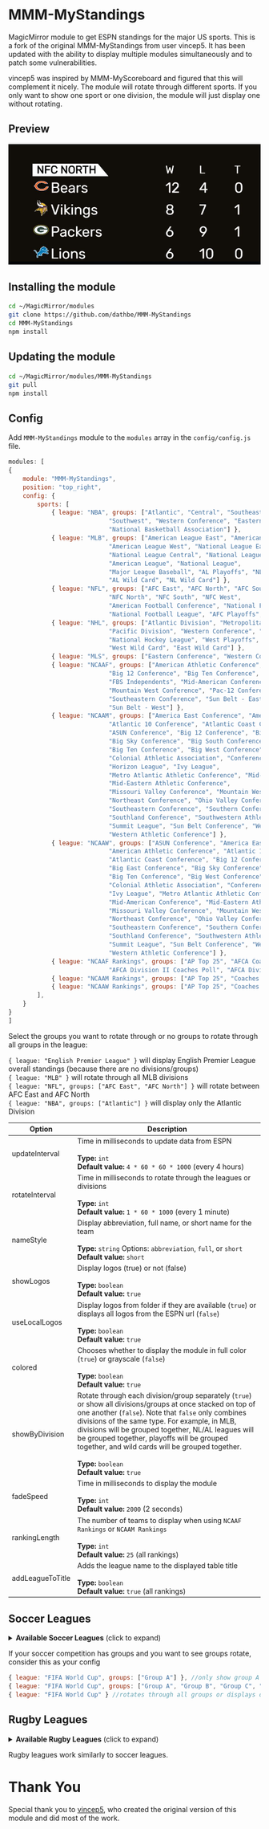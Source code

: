 # MMM-MyStandings
MagicMirror module to get ESPN standings for the major US sports.  This is a fork of the original MMM-MyStandings from user vincep5.  It has been updated with the ability to display multiple modules simultaneously and to patch some vulnerabilities.

vincep5 was inspired by MMM-MyScoreboard and figured that this will complement it nicely.
The module will rotate through different sports.  If you only want to show one sport or one division, the module will just display one without rotating.

## Preview
![screenshot1](screenshot1.JPG)

## Installing the module
```bash
cd ~/MagicMirror/modules
git clone https://github.com/dathbe/MMM-MyStandings
cd MMM-MyStandings
npm install
```

## Updating the module
```bash
cd ~/MagicMirror/modules/MMM-MyStandings
git pull
npm install
```

## Config
Add `MMM-MyStandings` module to the `modules` array in the `config/config.js` file.
````javascript
modules: [
{
	module: "MMM-MyStandings",
	position: "top_right",
	config: {
		sports: [
			{ league: "NBA", groups: ["Atlantic", "Central", "Southeast", "Northwest", "Pacific",
							"Southwest", "Western Conference", "Eastern Conference",
							"National Basketball Association"] },
			{ league: "MLB", groups: ["American League East", "American League Central",
							"American League West", "National League East",
							"National League Central", "National League West",
							"American League", "National League",
							"Major League Baseball", "AL Playoffs", "NL Playoffs",
							"AL Wild Card", "NL Wild Card"] },
			{ league: "NFL", groups: ["AFC East", "AFC North", "AFC South", "AFC West", "NFC East",
							"NFC North", "NFC South", "NFC West",
							"American Football Conference", "National Football Conference",
							"National Football League", "AFC Playoffs", "NFC Playoffs"] },
			{ league: "NHL", groups: ["Atlantic Division", "Metropolitan Division", "Central Division",
							"Pacific Division", "Western Conference", "Eastern Conference",
							"National Hockey League", "West Playoffs", "East Playoffs",
							"West Wild Card", "East Wild Card"] },
			{ league: "MLS", groups: ["Eastern Conference", "Western Conference"] },
			{ league: "NCAAF", groups: ["American Athletic Conference", "Atlantic Coast Conference",
							"Big 12 Conference", "Big Ten Conference", "Conference USA",
							"FBS Independents", "Mid-American Conference",
							"Mountain West Conference", "Pac-12 Conference",
							"Southeastern Conference", "Sun Belt - East",
							"Sun Belt - West"] },
			{ league: "NCAAM", groups: ["America East Conference", "American Athletic Conference",
							"Atlantic 10 Conference", "Atlantic Coast Conference",
							"ASUN Conference", "Big 12 Conference", "Big East Conference",
							"Big Sky Conference", "Big South Conference",
							"Big Ten Conference", "Big West Conference",
							"Colonial Athletic Association", "Conference USA",
							"Horizon League", "Ivy League",
							"Metro Atlantic Athletic Conference", "Mid-American Conference",
							"Mid-Eastern Athletic Conference",
							"Missouri Valley Conference", "Mountain West Conference",
							"Northeast Conference", "Ohio Valley Conference", "Patriot League",
							"Southeastern Conference", "Southern Conference",
							"Southland Conference", "Southwestern Athletic Conference",
							"Summit League", "Sun Belt Conference", "West Coast Conference",
							"Western Athletic Conference"] },
			{ league: "NCAAW", groups: ["ASUN Conference", "America East Conference",
							"American Athletic Conference", "Atlantic 10 Conference",
							"Atlantic Coast Conference", "Big 12 Conference",
							"Big East Conference", "Big Sky Conference", "Big South Conference",
							"Big Ten Conference", "Big West Conference",
							"Colonial Athletic Association", "Conference USA", "Horizon League",
							"Ivy League", "Metro Atlantic Athletic Conference",
							"Mid-American Conference", "Mid-Eastern Athletic Conference",
							"Missouri Valley Conference", "Mountain West Conference",
							"Northeast Conference", "Ohio Valley Conference", "Patriot League",
							"Southeastern Conference", "Southern Conference",
							"Southland Conference", "Southwestern Athletic Conference",
							"Summit League", "Sun Belt Conference", "West Coast Conference",
							"Western Athletic Conference"] },
			{ league: "NCAAF Rankings", groups: ["AP Top 25", "AFCA Coaches Poll", "FCS Coaches Poll",
							"AFCA Division II Coaches Poll", "AFCA Division III Coaches Poll"] },
			{ league: "NCAAM Rankings", groups: ["AP Top 25", "Coaches Poll"] },
			{ league: "NCAAW Rankings", groups: ["AP Top 25", "Coaches Poll"] }
		],
	}
}
]
````

Select the groups you want to rotate through or no groups to rotate through all groups in the league:

`{ league: "English Premier League" }` will display English Premier League overall standings (because there are no divisions/groups)
<br>`{ league: "MLB" }` will rotate through all MLB divisions
<br>`{ league: "NFL", groups: ["AFC East", "AFC North"] }` will rotate between AFC East and AFC North
<br>`{ league: "NBA", groups: ["Atlantic"] }` will display only the Atlantic Division

| Option | Description
| ------- |  -------
| updateInterval | Time in milliseconds to update data from ESPN<br><br>**Type:** `int` <br> **Default value:** `4 * 60 * 60 * 1000` (every 4 hours)
| rotateInterval | Time in milliseconds to rotate through the leagues or divisions<br><br>**Type:** `int` <br> **Default value:** `1 * 60 * 1000` (every 1 minute)
| nameStyle | Display abbreviation, full name, or short name for the team<br><br>**Type:** `string` Options: `abbreviation`, `full`, or `short`<br> **Default value:** `short`
| showLogos | Display logos (true) or not (false)<br><br>**Type:** `boolean` <br> **Default value:** `true`
| useLocalLogos | Display logos from folder if they are available (`true`) or displays all logos from the ESPN url (`false`)<br><br>**Type:** `boolean` <br> **Default value:** `true`
| colored | Chooses whether to display the module in full color (`true`) or grayscale (`false`)<br><br>**Type:** `boolean` <br> **Default value:** `true`
| showByDivision | Rotate through each division/group separately (`true`) or show all divisions/groups at once stacked on top of one another (`false`).  Note that `false` only combines divisions of the same type.  For example, in MLB, divisions will be grouped together, NL/AL leagues will be grouped together, playoffs will be grouped together, and wild cards will be grouped together.<br><br>**Type:** `boolean` <br> **Default value:** `true`
| fadeSpeed | Time in milliseconds to display the module<br><br>**Type:** `int` <br> **Default value:** `2000` (2 seconds)
| rankingLength | The number of teams to display when using `NCAAF Rankings` or `NCAAM Rankings`<br><br>**Type:** `int` <br> **Default value:** `25` (all rankings)
| addLeagueToTitle | Adds the league name to the displayed table title<br><br>**Type:** `boolean` <br> **Default value:** `true` (all rankings)


## Soccer Leagues
<details>
  <summary><b>Available Soccer Leagues</b> (click to expand)</summary>
	
	//International Soccer
	AFC Champions League Two
	AFC Asian Cup Qualifiers
	ASEAN Championship
	Africa Cup of Nations
	Africa Cup of Nations Qualifying
	African Nations Championship
	Copa América
	FIFA Club World Cup
	FIFA Confederations Cup
	Men's Olympic Soccer Tournament
	Women's Olympic Soccer Tournament
	FIFA Women's World Cup
	FIFA World Cup
	FIFA World Cup Qualifying - AFC
	FIFA World Cup Qualifying - CAF
	FIFA World Cup Qualifying - Concacaf
	FIFA World Cup Qualifying - CONMEBOL
	FIFA World Cup Qualifying - OFC
	FIFA World Cup Qualifying - UEFA
	FIFA Under-17 World Cup
	FIFA Under-20 World Cup
	UEFA Champions League
	UEFA Conference League
	UEFA Europa League
	UEFA European Championship
	UEFA European Championship Qualifying
	UEFA European Under-19 Championship
	UEFA European Under-21 Championship
	UEFA Nations League
	SAFF Championship
	UEFA Women's European Championship

	//UK/Ireland Soccer
	English League Championship
	English EFL Trophy
	English League One
	English League Two
	English National League
	English Premier League
	Irish Premier Division
	Northern Irish Premiership
	Scottish League Cup
	Scottish Championship
	Scottish League One
	Scottish League Two
	Scottish Premiership
	Welsh Premier League

	//European Soccer
	Austrian Bundesliga
	Belgian Pro League
	Danish Superliga
	Spanish LALIGA
	Spanish LALIGA 2
	French Ligue 1
	French Ligue 2
	German 2. Bundesliga
	German Bundesliga
	Greek Super League
	Israeli Premier League
	Italian Serie A
	Italian Serie B
	Maltese Premier League
	Dutch Keuken Kampioen Divisie
	Dutch Eredivisie
	Norwegian Eliteserien
	Portuguese Primeira Liga
	Romanian Liga 1
	Russian Premier League
	Swiss Super League
	Swedish Allsvenskan
	Turkish Super Lig

	//South American Soccer
	Copa Argentina
	Argentine Nacional B
	Argentine Primera B
	Argentine Primera C
	Argentine Primera D
	Argentine Liga Profesional de Fútbol
	Bolivian Liga Profesional
	Brazilian Campeonato Carioca
	Brazilian Campeonato Gaucho
	Brazilian Campeonato Mineiro
	Brazilian Campeonato Paulista
	Brazilian Serie A
	Brazilian Serie B
	Brazilian Serie C
	Chilean Primera División
	Colombian Primera A
	Colombian Primera B
	CONMEBOL Libertadores
	CONMEBOL Sudamericana
	LigaPro Ecuador
	Paraguayan Primera División
	Peruvian Liga 1
	Liga UAF Uruguaya
	Venezuelan Primera División

	//North American Soccer
 	Concacaf Gold Cup
	Concacaf Nations League
	Concacaf Nations League Qualifying
	Concacaf W Championship
	Costa Rican Primera Division
	Guatemalan Liga Nacional
	Honduran Liga Nacional
	Jamaican Premier League
	Mexican Liga de Expansión MX
	Mexican Copa MX
	Mexican Liga BBVA MX
	Salvadoran Primera Division
	NCAA Men's Soccer
	NCAA Women's Soccer
	MLS
	North American Soccer League
	NWSL
	U.S. Open Cup
	USL Championship

	//Asian Soccer
	AFC Champions League Elite
	Australian A-League Men
	Chinese Super League
	Indonesian Liga 1
	Indian I-League
	Indian Super League
	Japanese J.League
	Malaysian Super League
	Singaporean Premier League
	Thai League 1

	//African Soccer
	CAF Champions League
	CAF Confederation Cup
	Ghanaian Premier League
	Kenyan Premier League
	Nigerian Professional League
	South African First Division
	South African Premier Division
	Ugandan Premier League
	Zambian Super League
	Zimbabwean Premier Soccer League
	Premiership Rugby
	Rugby World Cup
	Six Nations
	The Rugby Championship
	European Rugby Champions Cup
	United Rugby Championship
	Super Rugby Pacific
	Olympic Men's 7s
	Olympic Women's Rugby Sevens
	International Test Match
	URBA Top 12
	Mitre 10 Cup
</details>

If your soccer competition has groups and you want to see groups rotate, consider this as your config
````javascript
{ league: "FIFA World Cup", groups: ["Group A"] }, //only show group A
{ league: "FIFA World Cup", groups: ["Group A", "Group B", "Group C", "Group D", "Group E", "Group G", "Group H"] } //rotates through selected groups
{ league: "FIFA World Cup" } //rotates through all groups or displays overall standings if there are no groups
````
## Rugby Leagues
<details>
  <summary><b>Available Rugby Leagues</b> (click to expand)</summary>
	
	//Rugby
	Premiership Rugby
	Rugby World Cup
	Six Nations Rugby
	The Rugby Championship
	European Rugby Champions Cup
	United Rugby Championship"
	Super Rugby Pacific
	Olympic Men's 7s Rugby
	Olympic Women's Rugby Sevens
	International Test Match Rugby
	URBA Top 12 Rugby
	Mitre 10 Cup Rugby
</details>

Rugby leagues work similarly to soccer leagues.

# Thank You
Special thank you to [vincep5](https://github.com/vincep5/), who created the original version of this module and did most of the work.
